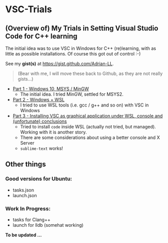 # VSC-Trials
## (Overview of) My Trials in Setting Visual Studio Code for C++ learning 


The initial idea was to use VSC in Windows for C++ (re)learning, with as little as possible installations.
Of course this got out of control :-)

See my **gist(s)** at https://gist.github.com/Adrian-LL.

> (Bear with me, I will move these back to Github, as they are not really gists...)

* [Part 1 - Windows 10, MSYS / MinGW](https://gist.github.com/Adrian-LL/3a7d676bacbcfdd9671d484cc86c5f76) 
  * The initial idea. I tried MinGW, settled for MSYS2.
* [Part 2 - Windows + WSL](https://gist.github.com/Adrian-LL/5a0380f3576a23829a4333081085766a)
  * I tried to use WSL tools (i.e. gcc / g++ and so on) with VSC in Windows
* [Part 3 - Installing VSC as graphical application under WSL, console and (unfortunate) conclusions](https://gist.github.com/Adrian-LL/d1feddc3db97a7b19af46b8aa934f39f)
  * Tried to install `code` inside WSL (actually not tried, but managed). Working with it is another story.
  * There are some considerations about using a better console and X Server
  * `sublime-text` works!
  
## Other things
### Good versions for Ubuntu:
* tasks.json
* launch.json

### Work In Progress:
* tasks for Clang++
* launch for lldb (somehat working)

**To be updated ...**
